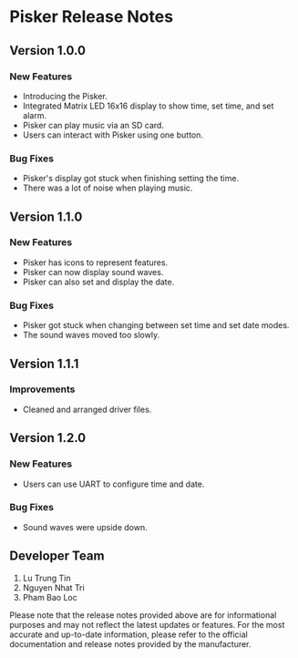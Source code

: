 # Pisker Release Notes

## Version 1.0.0

### New Features
- Introducing the Pisker.
- Integrated Matrix LED 16x16 display to show time, set time, and set alarm.
- Pisker can play music via an SD card.
- Users can interact with Pisker using one button.

### Bug Fixes
- Pisker's display got stuck when finishing setting the time.
- There was a lot of noise when playing music.

## Version 1.1.0

### New Features
- Pisker has icons to represent features.
- Pisker can now display sound waves.
- Pisker can also set and display the date.

### Bug Fixes
- Pisker got stuck when changing between set time and set date modes.
- The sound waves moved too slowly.

## Version 1.1.1

### Improvements
- Cleaned and arranged driver files.

## Version 1.2.0

### New Features
- Users can use UART to configure time and date.

### Bug Fixes
- Sound waves were upside down.

## Developer Team
1. Lu Trung Tin
2. Nguyen Nhat Tri
3. Pham Bao Loc

Please note that the release notes provided above are for informational purposes and may not reflect the latest updates or features. For the most accurate and up-to-date information, please refer to the official documentation and release notes provided by the manufacturer.
